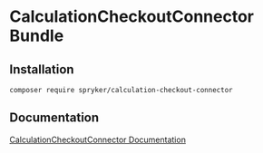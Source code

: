 # CalculationCheckoutConnector Bundle

## Installation

```
composer require spryker/calculation-checkout-connector
```

## Documentation

[CalculationCheckoutConnector Documentation](https://spryker.github.io/calculation-checkout-connector/index.html)




